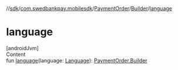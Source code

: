 //[sdk](../../../../index.md)/[com.swedbankpay.mobilesdk](../../index.md)/[PaymentOrder](../index.md)/[Builder](index.md)/[language](language.md)



# language  
[androidJvm]  
Content  
fun [language](language.md)(language: [Language](../../-language/index.md)): [PaymentOrder.Builder](index.md)  



